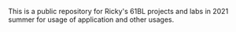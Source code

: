 This is a public repository for Ricky's 61BL projects and labs in 2021 summer for usage of application and other usages.